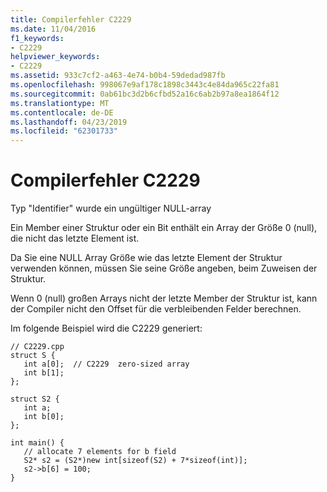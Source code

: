 ```yaml
---
title: Compilerfehler C2229
ms.date: 11/04/2016
f1_keywords:
- C2229
helpviewer_keywords:
- C2229
ms.assetid: 933c7cf2-a463-4e74-b0b4-59dedad987fb
ms.openlocfilehash: 998067e9af178c1898c3443c4e84da965c22fa81
ms.sourcegitcommit: 0ab61bc3d2b6cfbd52a16c6ab2b97a8ea1864f12
ms.translationtype: MT
ms.contentlocale: de-DE
ms.lasthandoff: 04/23/2019
ms.locfileid: "62301733"
---
```

# <a name="compiler-error-c2229"></a>Compilerfehler C2229

Typ "Identifier" wurde ein ungültiger NULL-array

Ein Member einer Struktur oder ein Bit enthält ein Array der Größe 0 (null), die nicht das letzte Element ist.

Da Sie eine NULL Array Größe wie das letzte Element der Struktur verwenden können, müssen Sie seine Größe angeben, beim Zuweisen der Struktur.

Wenn 0 (null) großen Arrays nicht der letzte Member der Struktur ist, kann der Compiler nicht den Offset für die verbleibenden Felder berechnen.

Im folgende Beispiel wird die C2229 generiert:

```
// C2229.cpp
struct S {
   int a[0];  // C2229  zero-sized array
   int b[1];
};

struct S2 {
   int a;
   int b[0];
};

int main() {
   // allocate 7 elements for b field
   S2* s2 = (S2*)new int[sizeof(S2) + 7*sizeof(int)];
   s2->b[6] = 100;
}
```